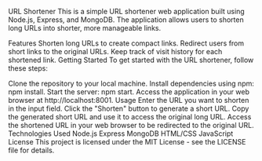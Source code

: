 URL Shortener
This is a simple URL shortener web application built using Node.js, Express, and MongoDB. The application allows users to shorten long URLs into shorter, more manageable links.

Features
Shorten long URLs to create compact links.
Redirect users from short links to the original URLs.
Keep track of visit history for each shortened link.
Getting Started
To get started with the URL shortener, follow these steps:

Clone the repository to your local machine.
Install dependencies using npm: npm install.
Start the server: npm start.
Access the application in your web browser at http://localhost:8001.
Usage
Enter the URL you want to shorten in the input field.
Click the "Shorten" button to generate a short URL.
Copy the generated short URL and use it to access the original long URL.
Access the shortened URL in your web browser to be redirected to the original URL.
Technologies Used
Node.js
Express
MongoDB
HTML/CSS
JavaScript
License
This project is licensed under the MIT License - see the LICENSE file for details.

